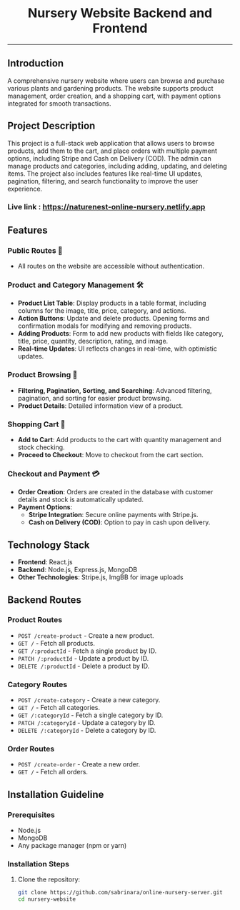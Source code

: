 <div align="center">
  <h1>Nursery Website Backend and Frontend</h1>
</div>

---

## Introduction

A comprehensive nursery website where users can browse and purchase various plants and gardening products. The website supports product management, order creation, and a shopping cart, with payment options integrated for smooth transactions.

## Project Description

This project is a full-stack web application that allows users to browse products, add them to the cart, and place orders with multiple payment options, including Stripe and Cash on Delivery (COD). The admin can manage products and categories, including adding, updating, and deleting items. The project also includes features like real-time UI updates, pagination, filtering, and search functionality to improve the user experience.

### Live link : https://naturenest-online-nursery.netlify.app

## Features

### Public Routes 🚀

- All routes on the website are accessible without authentication.

### Product and Category Management 🛠️

- **Product List Table**: Display products in a table format, including columns for the image, title, price, category, and actions.
- **Action Buttons**: Update and delete products. Opening forms and confirmation modals for modifying and removing products.
- **Adding Products**: Form to add new products with fields like category, title, price, quantity, description, rating, and image.
- **Real-time Updates**: UI reflects changes in real-time, with optimistic updates.

### Product Browsing 🌿

- **Filtering, Pagination, Sorting, and Searching**: Advanced filtering, pagination, and sorting for easier product browsing.
- **Product Details**: Detailed information view of a product.

### Shopping Cart 🛒

- **Add to Cart**: Add products to the cart with quantity management and stock checking.
- **Proceed to Checkout**: Move to checkout from the cart section.

### Checkout and Payment 💳

- **Order Creation**: Orders are created in the database with customer details and stock is automatically updated.
- **Payment Options**:
  - **Stripe Integration**: Secure online payments with Stripe.js.
  - **Cash on Delivery (COD)**: Option to pay in cash upon delivery.

## Technology Stack

- **Frontend**: React.js
- **Backend**: Node.js, Express.js, MongoDB
- **Other Technologies**: Stripe.js, ImgBB for image uploads

## Backend Routes

### Product Routes

- `POST /create-product` - Create a new product.
- `GET /` - Fetch all products.
- `GET /:productId` - Fetch a single product by ID.
- `PATCH /:productId` - Update a product by ID.
- `DELETE /:productId` - Delete a product by ID.

### Category Routes

- `POST /create-category` - Create a new category.
- `GET /` - Fetch all categories.
- `GET /:categoryId` - Fetch a single category by ID.
- `PATCH /:categoryId` - Update a category by ID.
- `DELETE /:categoryId` - Delete a category by ID.

### Order Routes

- `POST /create-order` - Create a new order.
- `GET /` - Fetch all orders.

## Installation Guideline

### Prerequisites

- Node.js
- MongoDB
- Any package manager (npm or yarn)

### Installation Steps

1. Clone the repository:
   ```bash
   git clone https://github.com/sabrinara/online-nursery-server.git
   cd nursery-website
